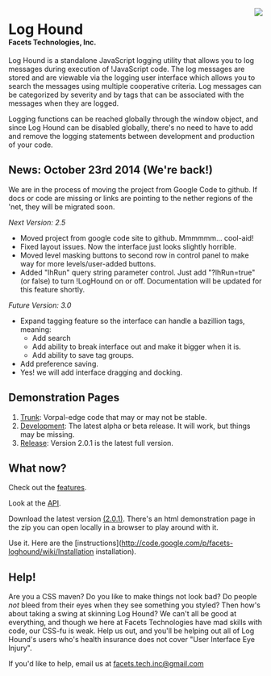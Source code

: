 <img align="right" src="https://raw.githubusercontent.com/FacetsTechnologies/loghound/dev/v02.5.0/docs/lh-2.5.0.a2.png"></img>
# Log Hound<br/><div style="font-size: 0.5em;">Facets Technologies, Inc.</div>
Log Hound is a standalone JavaScript logging utility that allows you to log messages during execution of !JavaScript code.  The log messages are stored and are viewable via the logging user interface which allows you to search the messages using multiple cooperative criteria. Log messages can be categorized by severity and by tags that can be associated with the messages when they are logged.

Logging functions can be reached globally through the window object, and since Log Hound can be disabled globally, there's no need to have to add and remove the logging statements between development and production of your code.

## News: October 23rd 2014 (We're back!)
We are in the process of moving the project from Google Code to github.  If docs or code are missing or links are pointing to the nether regions of the 'net, they will be migrated soon.

*Next Version: 2.5*

* Moved project from google code site to github.  Mmmmmm... cool-aid!
* Fixed layout issues.  Now the interface just looks slightly horrible.
* Moved level masking buttons to second row in control panel to make way for more levels/user-added buttons.
* Added "lhRun" query string parameter control.  Just add "?lhRun=true" (or false) to turn !LogHound on or off.  Documentation will be updated for this feature shortly.

*Future Version: 3.0*

* Expand tagging feature so the interface can handle a bazillion tags, meaning:
  * Add search
  * Add ability to break interface out and make it bigger when it is.
  * Add ability to save tag groups.
* Add preference saving.
* Yes! we will add interface dragging and docking.


## Demonstration Pages
1. [Trunk](http://htmlpreview.github.io/?https://github.com/FacetsTechnologies/loghound/blob/dev/v02.5.0/src/loghound.html): Vorpal-edge code that may or may not be stable.
1. [Development](http://htmlpreview.github.io/?https://github.com/FacetsTechnologies/loghound/blob/dev/v02.5.0/src/loghound.html): The latest alpha or beta release. It will work, but things may be missing.
1. [Release](http://facets-loghound.googlecode.com/svn/tags/v2.0.1/src/main/javascript/loghound.html): Version 2.0.1 is the latest full version.

## What now?
Check out the [features](https://code.google.com/p/facets-loghound/wiki/Features).

Look at the [API](http://htmlpreview.github.io/?https://github.com/FacetsTechnologies/loghound/blob/dev/v02.5.0/docs/jsdoc/files.html).

Download the latest version [(2.0.1)](http://facets-loghound.googlecode.com/files/loghound-2.0.1.zip). There's an html demonstration page in the zip you can open locally in a browser to play around with it.

Use it. Here are the [instructions](http://code.google.com/p/facets-loghound/wiki/Installation installation).

## Help!
Are you a CSS maven?  Do you like to make things not look bad?  Do people _not_ bleed from their eyes when they see something you styled?  Then how's about taking a swing at skinning Log Hound?  We can't all be good at everything, and though we here at Facets Technologies have mad skills with code, our CSS-fu is weak.  Help us out, and you'll be helping out all of Log Hound's users who's health insurance does not cover "User Interface Eye Injury".

If you'd like to help, email us at facets.tech.inc@gmail.com

